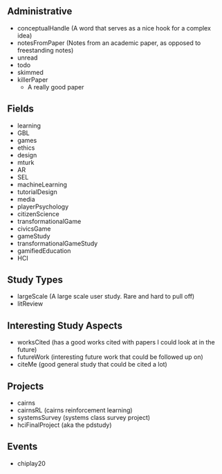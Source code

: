 Administrative
--------------

 - conceptualHandle (A word that serves as a nice hook for a complex idea)
 - notesFromPaper (Notes from an academic paper, as opposed to freestanding notes)
 - unread
 - todo
 - skimmed
 - killerPaper
   - A really good paper

Fields
------

 - learning
 - GBL
 - games
 - ethics
 - design
 - mturk
 - AR
 - SEL
 - machineLearning
 - tutorialDesign
 - media
 - playerPsychology
 - citizenScience
 - transformationalGame
 - civicsGame
 - gameStudy
 - transformationalGameStudy
 - gamifiedEducation
 - HCI

Study Types
-----------

 - largeScale (A large scale user study. Rare and hard to pull off)
 - litReview

Interesting Study Aspects
-------------------------

 - worksCited (has a good works cited with papers I could look at in the future)
 - futureWork (interesting future work that could be followed up on)
 - citeMe (good general study that could be cited a lot)

Projects
--------

 - cairns
 - cairnsRL (cairns reinforcement learning)
 - systemsSurvey (systems class survey project)
 - hciFinalProject (aka the pdstudy)

Events
------

 - chiplay20
